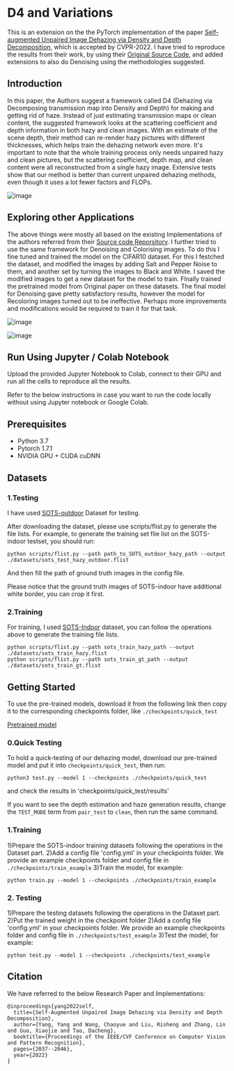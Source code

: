 # D4 and Variations

This is an extension on the the PyTorch implementation of the paper [Self-augmented Unpaired Image Dehazing via Density and Depth Decomposition](https://openaccess.thecvf.com/content/CVPR2022/papers/Yang_Self-Augmented_Unpaired_Image_Dehazing_via_Density_and_Depth_Decomposition_CVPR_2022_paper.pdf), which is accepted by CVPR-2022. I have tried to reproduce the results from their work, by using their [Original Source Code](https://github.com/YaN9-Y/D4), and added extensions to also do Denoising using the methodologies suggested.

Introduction
---------------------------------
In this paper, the Authors suggest a framework called D4 (Dehazing via Decomposing transmission map into Density and Depth) for making and getting rid of haze. Instead of just estimating transmission maps or clean content, the suggested framework looks at the scattering coefficient and depth information in both hazy and clean images. With an estimate of the scene depth, their method can re-render hazy pictures with different thicknesses, which helps train the dehazing network even more. It's important to note that the whole training process only needs unpaired hazy and clean pictures, but the scattering coefficient, depth map, and clean content were all reconstructed from a single hazy image. Extensive tests show that our method is better than current unpaired dehazing methods, even though it uses a lot fewer factors and FLOPs.

![image](https://github.com/Soumik-Roy/D4-and-Variations/assets/77190361/f8c19c5b-8385-4b4b-abce-cb630e484767)

Exploring other Applications
--------------------------------
The above things were mostly all based on the existing Implementations of the authors referred from their [Source code Reporsitory](https://github.com/YaN9-Y/D4).
I further tried to use the same framework for Denoising and Colorising images. To do this I fine tuned and trained the model on the CIFAR10 dataset. For this I festched the dataset, and modified the images by adding Salt and Pepper Noise to them, and another set by turning the images to Black and White. I saved the modified images to get a new dataset for the model to train. FInally trained the pretrained model from Original paper on these datasets. The final model for Denoising gave pretty satisfactory results, however the model for Recoloring images turned out to be ineffective. Perhaps more improvements and modifications would be required to train it for that task.

![image](https://github.com/Soumik-Roy/D4-and-Variations/assets/77190361/f36eeea8-9cac-441a-9a84-b1137a8ac535)


![image](https://github.com/Soumik-Roy/D4-and-Variations/assets/77190361/348dec22-f151-4b98-85ff-740cddf38c32)


Run Using Jupyter / Colab Notebook
---------------------------------
Upload the provided Jupyter Notebook to Colab, connect to their GPU and run all the cells to reproduce all the results. 

Refer to the below instructions in case you want to run the code locally without using Jupyter notebook or Google Colab.


Prerequisites
---------------------------------
* Python 3.7
* Pytorch 1.7.1
* NVIDIA GPU + CUDA cuDNN

Datasets
---------------------------------
### 1.Testing
I have used [SOTS-outdoor](https://sites.google.com/view/reside-dehaze-datasets/reside-standard) Dataset for testing.  

After downloading the dataset, please use scripts/flist.py to generate the file lists. For example, to generate the training set file list on the SOTS-indoor testset, you should run:

```
python scripts/flist.py --path path_to_SOTS_outdoor_hazy_path --output ./datasets/sots_test_hazy_outdoor.flist
```

And then fill the path of ground truth images in the config file.

Please notice that the ground truth images of SOTS-indoor have additional white border, you can crop it first.

### 2.Training 
For training, I used [SOTS-Indoor](https://sites.google.com/view/reside-dehaze-datasets/reside-standard) dataset, you can follow the operations above to generate the training file lists.

```
python scripts/flist.py --path sots_train_hazy_path --output ./datasets/sots_train_hazy.flist
python scripts/flist.py --path sots_train_gt_path --output ./datasets/sots_train_gt.flist
```

Getting Started
--------------------------------------
To use the pre-trained models, download it from the following link then copy it to the corresponding checkpoints folder, like `./checkpoints/quick_test`

[Pretrained model](https://drive.google.com/file/d/1KLvPdNpskdVDSz0qEIP_tn-j2MwTcJAV/view?usp=sharing)

### 0.Quick Testing
To hold a quick-testing of our dehazing model, download our pre-trained model and put it into `checkpoints/quick_test`, then run:
```
python3 test.py --model 1 --checkpoints ./checkpoints/quick_test
```
and check the results in 'checkpoints/quick_test/results'

If you want to see the depth estimation and haze generation results, change the `TEST_MODE` term from `pair_test` to `clean`, then run the same command.  

### 1.Training
1)Prepare the SOTS-indoor training datasets following the operations in the Dataset part.
2)Add a config file 'config.yml' in your checkpoints folder. We provide an example checkpoints folder and config file in `./checkpoints/train_example` 
3)Train the model, for example:

```
python train.py --model 1 --checkpoints ./checkpoints/train_example
```

### 2. Testing
1)Prepare the testing datasets following the operations in the Dataset part.
2)Put the trained weight in the checkpoint folder 
2)Add a config file 'config.yml' in your checkpoints folder. We provide an example checkpoints folder and config file in `./checkpoints/test_example`
3)Test the model, for example:
```
python test.py --model 1 --checkpoints ./checkpoints/test_example
```


Citation
--------------------------------------
We have referred to the below Research Paper and Implementations:
```
@inproceedings{yang2022self,
  title={Self-Augmented Unpaired Image Dehazing via Density and Depth Decomposition},
  author={Yang, Yang and Wang, Chaoyue and Liu, Risheng and Zhang, Lin and Guo, Xiaojie and Tao, Dacheng},
  booktitle={Proceedings of the IEEE/CVF Conference on Computer Vision and Pattern Recognition},
  pages={2037--2046},
  year={2022}
}
```

